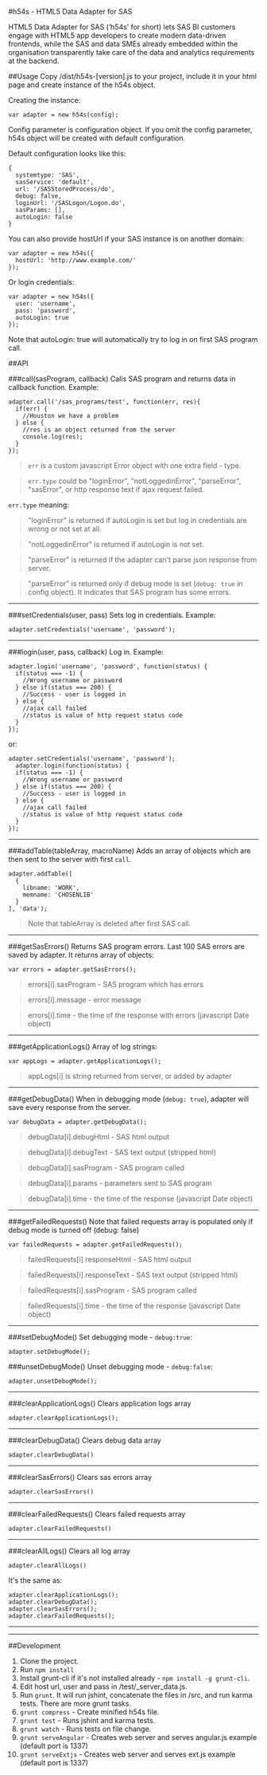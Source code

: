 #h54s - HTML5 Data Adapter for SAS

HTML5 Data Adapter for SAS (‘h54s’ for short) lets SAS BI customers engage with HTML5 app developers to create modern data-driven frontends, while the SAS and data SMEs already embedded within the organisation transparently take care of the data and analytics requirements at the backend.

##Usage
Copy /dist/h54s-[version].js to your project, include it in your html page and create instance of the h54s object.

Creating the instance:
```
var adapter = new h54s(config);
```

Config parameter is configuration object. If you omit the config parameter, h54s object will be created with default configuration.

Default configuration looks like this:

```
{
  systemtype: 'SAS',
  sasService: 'default',
  url: '/SASStoredProcess/do',
  debug: false,
  loginUrl: '/SASLogon/Logon.do',
  sasParams: [],
  autoLogin: false
}
```

You can also provide hostUrl if your SAS instance is on another domain:
```
var adapter = new h54s({
  hostUrl: 'http://www.example.com/'
});
```

Or login credentials:
```
var adapter = new h54s({
  user: 'username',
  pass: 'password',
  autoLogin: true
});
```
Note that autoLogin: true will automatically try to log in on first SAS program call.

##API

###call(sasProgram, callback)
Calls SAS program and returns data in callback function.
Example:
```
adapter.call('/sas_programs/test', function(err, res){
  if(err) {
    //Houston we have a problem
  } else {
    //res is an object returned from the server
    console.log(res);
  }
});
```
>`err` is a custom javascript Error object with one extra field - type.

>`err.type` could be "loginError", "notLoggedinError", "parseError", "sasError", or http response text if ajax request failed.

`err.type` meaning:

>"loginError" is returned if autoLogin is set but log in credentials are wrong or not set at all.

>"notLoggedinError" is returned if autoLogin is not set.

>"parseError" is returned if the adapter can't parse json response from server.

>"parseError" is returned only if debug mode is set (`debug: true` in config object). It indicates that SAS program has some errors.

---

###setCredentials(user, pass)
Sets log in credentials.
Example:
```
adapter.setCredentials('username', 'password');
```

---

###login(user, pass, callback)
Log in.
Example:
```
adapter.login('username', 'password', function(status) {
  if(status === -1) {
    //Wrong username or password
  } else if(status === 200) {
    //Success - user is logged in
  } else {
    //ajax call failed
    //status is value of http request status code
  }
});
```
or:
```
adapter.setCredentials('username', 'password');
  adapter.login(function(status) {
  if(status === -1) {
    //Wrong username or password
  } else if(status === 200) {
    //Success - user is logged in
  } else {
    //ajax call failed
    //status is value of http request status code
  }
});
```

---

###addTable(tableArray, macroName)
Adds an array of objects which are then sent to the server with first `call`.

```
adapter.addTable([
  {
    libname: 'WORK',
    memname: 'CHOSENLIB'
  }
], 'data');
```

>Note that tableArray is deleted after first SAS call.

---

###getSasErrors()
Returns SAS program errors.
Last 100 SAS errors are saved by adapter.
It returns array of objects:
```
var errors = adapter.getSasErrors();
```

>errors[i].sasProgram - SAS program which has errors

>errors[i].message - error message

>errors[i].time - the time of the response with errors (javascript Date object)

---

###getApplicationLogs()
Array of log strings:
```
var appLogs = adapter.getApplicationLogs();
```

>appLogs[i] is string returned from server, or added by adapter

---

###getDebugData()
When in debugging mode (`debug: true`), adapter will save every response from the server.
```
var debugData = adapter.getDebugData();
```

>debugData[i].debugHtml - SAS html output

>debugData[i].debugText - SAS text output (stripped html)

>debugData[i].sasProgram - SAS program called

>debugData[i].params - parameters sent to SAS program

>debugData[i].time - the time of the response (javascript Date object)

---

###getFailedRequests()
Note that failed requests array is populated only if debug mode is turned off (debug: false)

```
var failedRequests = adapter.getFailedRequests();
```

>failedRequests[i].responseHtml - SAS html output

>failedRequests[i].responseText - SAS text output (stripped html)

>failedRequests[i].sasProgram - SAS program called

>failedRequests[i].time - the time of the response (javascript Date object)

---

###setDebugMode()
Set debugging mode - `debug:true`:
```
adapter.setDebugMode();
```


###unsetDebugMode()
Unset  debugging mode - `debug:false`:
```
adapter.unsetDebugMode();
```

---

###clearApplicationLogs()
Clears application logs array
```
adapter.clearApplicationLogs();
```

---

###clearDebugData()
Clears debug data array
```
adapter.clearDebugData()
```

---

###clearSasErrors()
Clears sas errors array
```
adapter.clearSasErrors()
```

---

###clearFailedRequests()
Clears failed requests array
```
adapter.clearFailedRequests()
```

---

###clearAllLogs()
Clears all log array
```
adapter.clearAllLogs()
```

It's the same as:
```
adapter.clearApplicationLogs();
adapter.clearDebugData();
adapter.clearSasErrors();
adapter.clearFailedRequests();
```
---

---

##Development

1. Clone the project.
2. Run `npm install`
3. Install grunt-cli if it's not installed already - `npm install -g grunt-cli`.
4. Edit host url, user and pass in /test/_server_data.js.
5. Run `grunt`. It will run jshint, concatenate the files in /src, and run karma tests. There are more grunt tasks.
  1. `grunt compress` - Create minified h54s file.
  2. `grunt test` - Runs jshint and karma tests.
  3. `grunt watch` - Runs tests on file change.
  4. `grunt serveAngular` - Creates web server and serves angular.js example (default port is 1337)
  5. `grunt serveExtjs` - Creates web server and serves ext.js example (default port is 1337)